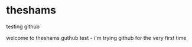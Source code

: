 # theshams
testing github

welcome to theshams guthub test - i'm trying github for the very first time 
